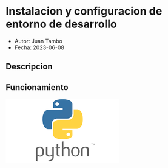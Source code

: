 # Instalacion y configuracion de entorno de desarrollo

- Autor: Juan Tambo 
- Fecha: 2023-06-08

## Descripcion

## Funcionamiento
![](img/descarga.png)